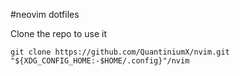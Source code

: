 #neovim dotfiles

Clone the repo to use it 
~~~
git clone https://github.com/QuantiniumX/nvim.git "${XDG_CONFIG_HOME:-$HOME/.config}"/nvim
~~~

